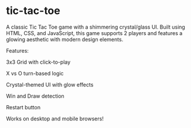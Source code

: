 # tic-tac-toe

A classic Tic Tac Toe game with a shimmering crystal/glass UI.
Built using HTML, CSS, and JavaScript, this game supports 2 players and features a glowing aesthetic with modern design elements.

Features:

3x3 Grid with click-to-play

X vs O turn-based logic

Crystal-themed UI with glow effects

Win and Draw detection

Restart button

Works on desktop and mobile browsers!

